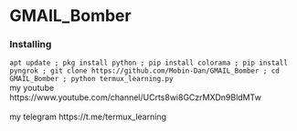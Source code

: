 # GMAIL_Bomber
<h3>Installing</h3>
<code>apt update ; pkg install python ; pip install colorama ; pip install pyngrok ; git clone https://github.com/Mobin-Dan/GMAIL_Bomber ; cd GMAIL_Bomber ; python termux_learning.py </code>
<br>my youtube https://www.youtube.com/channel/UCrts8wi8GCzrMXDn9BldMTw<br>
<br>my telegram https://t.me/termux_learning<br>
